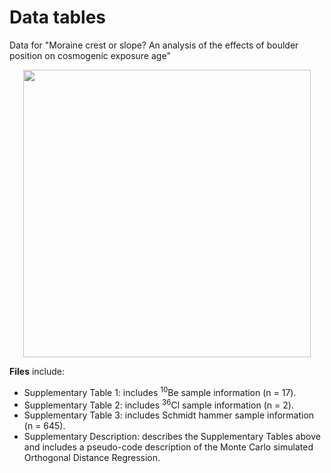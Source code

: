 # Data tables
Data for "Moraine crest or slope? An analysis of the effects of boulder position on cosmogenic exposure age"

<p align="center">
	<img width = "460" src="moraine-paper-2020/images/pseudo.png"
</p>

**Files** include:

- Supplementary Table 1: includes <sup>10</sup>Be sample information (n = 17).
- Supplementary Table 2: includes <sup>36</sup>Cl sample information (n = 2).
- Supplementary Table 3: includes Schmidt hammer sample information (n = 645).
- Supplementary Description: describes the Supplementary Tables above and includes a pseudo-code description of the Monte Carlo simulated Orthogonal Distance Regression.
